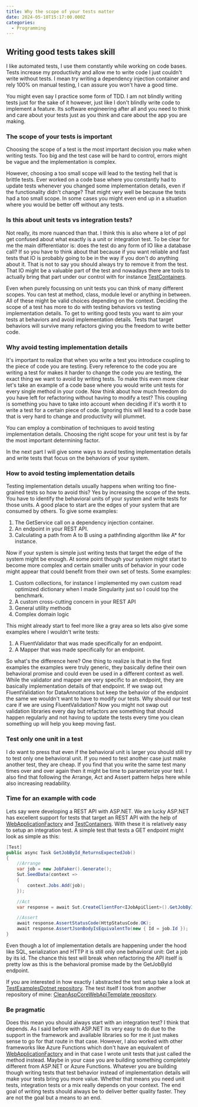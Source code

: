 ```yaml
---
title: Why the scope of your tests matter
date: 2024-05-10T15:17:00.000Z
categories:
  - Programming
---
```


## Writing good tests takes skill
I like automated tests, I use them constantly while working on code bases. Tests increase my productivity and allow me to write code I just couldn't write without tests. I mean try writing a dependency injection container and rely 100% on manual testing, I can assure you won't have a good time.

You might even say I practice some form of TDD. I am not blindly writing tests just for the sake of it however, just like I don't blindly write code to implement a feature. Its software engineering after all and you need to think and care about your tests just as you think and care about the app you are making.

### The scope of your tests is important
Choosing the scope of a test is the most important decision you make when writing tests. Too big and the test case will be hard to control, errors might be vague and the implementation is complex.

However, choosing a too small scope will lead to the testing hell that is brittle tests. Ever worked on a code base where you constantly had to update tests whenever you changed some implementation details, even if the functionality didn't change? That might very well be because the tests had a too small scope. In some cases you might even end up in a situation where you would be better off without any tests.

### Is this about unit tests vs integration tests?
Not really, its more nuanced than that. I think this is also where a lot of ppl get confused about what exactly is a unit or integration test. To be clear for me the main differentiator is: does the test do any form of IO like a database call? If so you have to think about that because if you want reliable and fast tests that IO is probably going to be in the way if you don't do anything about it. That is not to say you should always try to remove it from the test. That IO might be a valuable part of the test and nowadays there are tools to actually bring that part under our control with for instance [TestContainers](https://testcontainers.com/).

Even when purely focussing on unit tests you can think of many different scopes. You can test at method, class, module level or anything in between. All of these might be valid choices depending on the context. Deciding the scope of a test has more to do with testing behaviors vs testing implementation details. To get to writing good tests you want to aim your tests at behaviors and avoid implementation details. Tests that target behaviors will survive many refactors giving you the freedom to write better code.

### Why avoid testing implementation details
It's important to realize that when you write a test you introduce coupling to the piece of code you are testing. Every reference to the code you are writing a test for makes it harder to change the code you are testing, the exact thing we want to avoid by writing tests.
To make this even more clear let's take an example of a code base where you would write unit tests for every single method in your code. Now think about how much freedom do you have left for refactoring without having to modify a test? This coupling is something you have to take into account when deciding if it's worth it to write a test for a certain piece of code. Ignoring this will lead to a code base that is very hard to change and productivity will plummet.

You can employ a combination of techniques to avoid testing implementation details. Choosing the right scope for your unit test is by far the most important determining factor.

In the next part I will give some ways to avoid testing implementation details and write tests that focus on the behaviors of your system.

### How to avoid testing implementation details
Testing implementation details usually happens when writing too fine-grained tests so how to avoid this? Yes by increasing the scope of the tests. You have to identify the behavioral units of your system and write tests for those units. A good place to start are the edges of your system that are consumed by others. To give some examples:
1. The GetService call on a dependency injection container.
2. An endpoint in your REST API.
3. Calculating a path from A to B using a pathfinding algorithm like A* for instance.

Now if your system is simple just writing tests that target the edge of the system might be enough. At some point though your system might start to become more complex and certain smaller units of behavior in your code might appear that could benefit from their own set of tests. Some examples:
1. Custom collections, for instance I implemented my own custom read optimized dictionary when I made Singularity just so I could top the benchmark.
2. A custom cross-cutting concern in your REST API
3. General utility methods
4. Complex domain logic

This might already start to feel more like a gray area so lets also give some examples where I wouldn't write tests:
1. A FluentValidator that was made specifically for an endpoint.
2. A Mapper that was made specifically for an endpoint.

So what's the difference here? One thing to realize is that in the first examples the examples were truly generic, they basically define their own behavioral promise and could even be used in a different context as well. While the validator and mapper are very specific to an endpoint, they are basically implementation details of that endpoint. If we swap out FluentValidation for DataAnnotations but keep the behavior of the endpoint the same we wouldn't want to have to modify our tests. Why should our test care if we are using FluentValidation? Now you might not swap out validation libraries every day but refactors are something that should happen regularly and not having to update the tests every time you clean something up will help you keep moving fast.

### Test only one unit in a test
I do want to press that even if the behavioral unit is larger you should still try to test only one behavioral unit. If you need to test another case just make another test, they are cheap. If you find that you write the same test many times over and over again then it might be time to parameterize your test. I also find that following the Arrange, Act and Assert pattern helps here while also increasing readability.

### Time for an example with code
Lets say were developing a REST API with ASP.NET. We are lucky ASP.NET has excellent support for tests that target an REST API with the help of [WebApplicationFactory](https://learn.microsoft.com/en-us/aspnet/core/test/integration-tests) and [TestContainers](https://testcontainers.com/). With these it is relatively easy to setup an integration test. A simple test that tests a GET endpoint might look as simple as this:
```cs
[Test]
public async Task GetJobById_ReturnsExpectedJob()
{
    //Arrange
    var job = new JobFaker().Generate();
    Sut.SeedData(context =>
    {
        context.Jobs.Add(job);
    });

    //Act
    var response = await Sut.CreateClientFor<IJobApiClient>().GetJobById(job.Id);

    //Assert
    await response.AssertStatusCode(HttpStatusCode.OK);
    await response.AssertJsonBodyIsEquivalentTo(new { Id = job.Id });
}
```

Even though a lot of implementation details are happening under the hood like SQL, serialization and HTTP it is still only one behavioral unit: Get a job by its id. The chance this test will break when refactoring the API itself is pretty low as this is the behavioral promise made by the GetJobById endpoint.

If you are interested in how exactly I abstracted the test setup take a look at [TestExamplesDotnet repository](https://github.com/Barsonax/TestExamplesDotnet). The test itself I took from another repository of mine: [CleanAspCoreWebApiTemplate repository](https://github.com/Barsonax/CleanAspCoreWebApiTemplate).

### Be pragmatic
Does this mean you should always start with an integration test? I think that depends. As I said before with ASP.NET its very easy to do due to the support in the framework and available libraries so for me it just makes sense to go for that route in that case.
However, I also worked with other frameworks like Azure Functions which don't have an equivalent of [WebApplicationFactory](https://learn.microsoft.com/en-us/aspnet/core/test/integration-tests) and in that case I wrote unit tests that just called the method instead.
Maybe in your case you are building something completely different from ASP.NET or Azure Functions. Whatever you are building though writing tests that test behavior instead of implementation details will make your tests bring you more value. Whether that means you need unit tests, integration tests or a mix really depends on your context. The end goal of writing tests should always be to deliver better quality faster. They are not the goal but a means to an end.
